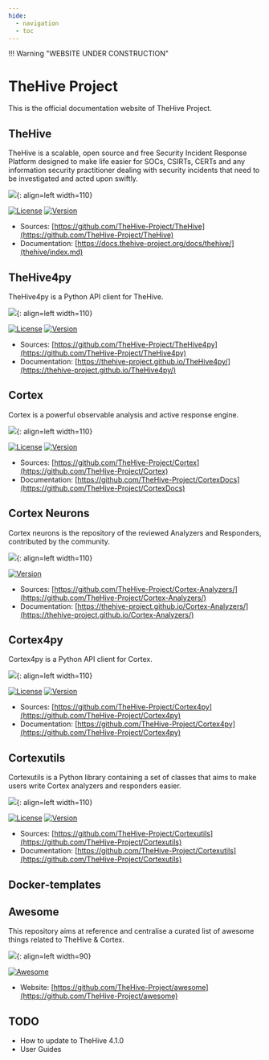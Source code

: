```yaml
---
hide:
  - navigation
  - toc
---
```


!!! Warning "WEBSITE UNDER CONSTRUCTION"

# TheHive Project

This is the official documentation website of TheHive Project.

## TheHive

TheHive is a scalable, open source and free Security Incident Response Platform designed to make life easier for SOCs, CSIRTs, CERTs and any information security practitioner dealing with security incidents that need to be investigated and acted upon swiftly.

![](images/thehive.png){: align=left width=110}


<div>
  <p align="left">
    <a href="./LICENSE" target"_blank"><img src="https://img.shields.io/github/license/TheHive-Project/TheHive" alt="License"></a>
    <a href><img src="https://img.shields.io/github/v/release/thehive-project/TheHive?style=flat&logo=git-lfs" alt="Version"></a>          
  </p>
</div>

- Sources: [https://github.com/TheHive-Project/TheHive](https://github.com/TheHive-Project/TheHive)
- Documentation: [https://docs.thehive-project.org/docs/thehive/](thehive/index.md)


## TheHive4py

TheHive4py is a Python API client for TheHive.

![](images/thehive-alt.png){: align=left width=110}

<div>
  <p align="left">
    <a href="./LICENSE" target"_blank"><img src="https://img.shields.io/github/license/TheHive-Project/TheHive4py" alt="License"></a>
    <a href><img src="https://img.shields.io/github/v/release/thehive-project/TheHive4py?style=flat&logo=python" alt="Version"></a>          
  </p>
</div>

- Sources: [https://github.com/TheHive-Project/TheHive4py](https://github.com/TheHive-Project/TheHive4py)
- Documentation: [https://thehive-project.github.io/TheHive4py/](https://thehive-project.github.io/TheHive4py/)


## Cortex
Cortex is a powerful observable analysis and active response engine.

![](images/cortex.png){: align=left width=110}

<div>
  <p align="left">
    <a href="https://github.com/TheHive-Project/Cortex/blob/master/LICENSE" target"_blank"><img src="https://img.shields.io/github/license/TheHive-Project/Cortex" alt="License"></a>
    <a href><img src="https://img.shields.io/github/v/release/thehive-project/Cortex?style=flat&logo=git-lfs" alt="Version"></a>          
  </p>
</div>

- Sources: [https://github.com/TheHive-Project/Cortex](https://github.com/TheHive-Project/Cortex)
- Documentation: [https://github.com/TheHive-Project/CortexDocs](https://github.com/TheHive-Project/CortexDocs)

## Cortex Neurons
Cortex neurons is the repository of  the reviewed Analyzers and Responders, contributed by the community. 

![](images/cortex.png){: align=left width=110}<div>
  <p align="left">
    <a href><img src="https://img.shields.io/github/v/tag/thehive-project/Cortex-Analyzers?style=flat&logo=github" alt="Version"></a>          
  </p>
</div>

- Sources: [https://github.com/TheHive-Project/Cortex-Analyzers/](https://github.com/TheHive-Project/Cortex-Analyzers/)
- Documentation: [https://thehive-project.github.io/Cortex-Analyzers/](https://thehive-project.github.io/Cortex-Analyzers/)

## Cortex4py
Cortex4py is a Python API client for Cortex.

![](images/cortex-alt.png){: align=left width=110}
<div>
  <p align="left">
    <a href="./LICENSE" target"_blank"><img src="https://img.shields.io/github/license/TheHive-Project/Cortex4py" alt="License"></a>
    <a href><img src="https://img.shields.io/github/v/tag/thehive-project/Cortex4py?style=flat&logo=python" alt="Version"></a>          
  </p>
</div>

- Sources: [https://github.com/TheHive-Project/Cortex4py](https://github.com/TheHive-Project/Cortex4py)
- Documentation: [https://github.com/TheHive-Project/Cortex4py](https://github.com/TheHive-Project/Cortex4py)


## Cortexutils
Cortexutils is a Python library containing a set of classes that aims to make users write Cortex analyzers and responders easier.

![](images/cortex-alt.png){: align=left width=110}
<div>
  <p align="left">
    <a href="./LICENSE" target"_blank"><img src="https://img.shields.io/github/license/TheHive-Project/Cortexutils" alt="License"></a>
    <a href><img src="https://img.shields.io/github/v/release/thehive-project/Cortexutils?style=flat&logo=python" alt="Version"></a>          
  </p>
</div>

- Sources: [https://github.com/TheHive-Project/Cortexutils](https://github.com/TheHive-Project/Cortexutils)
- Documentation: [https://github.com/TheHive-Project/Cortexutils](https://github.com/TheHive-Project/Cortexutils)


## Docker-templates




## Awesome
This repository aims at reference and centralise a curated list of awesome things related to TheHive & Cortex.

![](images/awesome-thehive.png){: align=left width=90}

[![Awesome](https://awesome.re/badge.svg)](https://awesome.re)

- Website: [https://github.com/TheHive-Project/awesome](https://github.com/TheHive-Project/awesome)




## TODO

- How to update to TheHive 4.1.0
- User Guides
